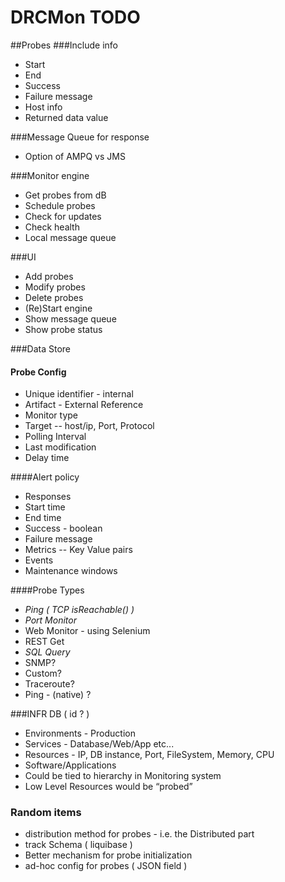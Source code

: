 # DRCMon TODO
##Probes
###Include info
* Start
* End
* Success 
* Failure message 
* Host info
* Returned data value 

###Message Queue for response
* Option of AMPQ vs JMS

###Monitor engine 
* Get probes from dB
* Schedule probes
* Check for updates 
* Check health
* Local message queue


###UI 
* Add probes
* Modify probes
* Delete probes 
* (Re)Start engine
* Show message queue
* Show probe status

###Data Store

#### Probe Config
* Unique identifier - internal
* Artifact - External Reference
* Monitor type
* Target -- 
host/ip, Port, Protocol
* Polling Interval
* Last modification
* Delay time

####Alert policy
* Responses
* Start time
* End time
* Success - boolean
* Failure message
* Metrics -- Key Value pairs
* Events
* Maintenance windows

####Probe Types
* _Ping ( TCP isReachable() )_ 
* _Port Monitor_
* Web Monitor - using Selenium
* REST Get
* _SQL Query_
* SNMP?
* Custom?
* Traceroute?
* Ping - (native) ?

###INFR DB ( id ? )
* Environments - Production
* Services - Database/Web/App etc...
* Resources - IP, DB instance, Port, FileSystem, Memory, CPU
* Software/Applications
* Could be tied to hierarchy in Monitoring system
* Low Level Resources would be “probed”


### Random items
* distribution method for probes - i.e. the Distributed part
* track Schema ( liquibase )
* Better mechanism for probe initialization
* ad-hoc config for probes ( JSON field )